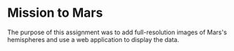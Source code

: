 # Mission to Mars
The purpose of this assignment was to add full-resolution images of Mars's hemispheres and use a web application to display the data. 
